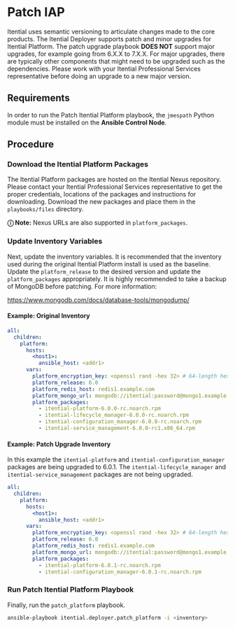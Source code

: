 # Patch IAP

Itential uses semantic versioning to articulate changes made to the core products. The Itential
Deployer supports patch and minor upgrades for Itential Platform.  The patch upgrade playbook
**DOES NOT** support major upgrades, for example going from 6.X.X to 7.X.X.  For major upgrades,
there are typically other components that might need to be upgraded such as the dependencies.
Please work with your Itential Professional Services representative before doing an upgrade to a
new major version.

## Requirements

In order to run the Patch Itential Platform playbook, the `jmespath` Python module must be
installed on the **Ansible Control Node**.

## Procedure

### Download the Itential Platform Packages

The Itential Platform packages are hosted on the Itential Nexus repository. Please contact your
Itential Professional Services representative to get the proper credentials, locations of the
packages and instructions for downloading.  Download the new packages and place them in the
`playbooks/files` directory.

**&#9432; Note:**
Nexus URLs are also supported in `platform_packages`.

### Update Inventory Variables

Next, update the inventory variables.  It is recommended that the inventory used during the original
Itential Platform install is used as the baseline.  Update the `platform_release` to the desired
version and update the `platform_packages` appropriately. It is highly recommended to take a backup
of MongoDB before patching. For more information:

<https://www.mongodb.com/docs/database-tools/mongodump/>

#### Example: Original Inventory

```yaml
all:
  children:
    platform:
      hosts:
        <host1>:
          ansible_host: <addr1>
      vars:
        platform_encryption_key: <openssl rand -hex 32> # 64-length hex string, representing a 256-bit AES  encryption key.
        platform_release: 6.0
        platform_redis_host: redis1.example.com
        platform_mongo_url: mongodb://itential:password@mongo1.example.com:27017/itential
        platform_packages:
          - itential-platform-6.0.0-rc.noarch.rpm
          - itential-lifecycle_manager-6.0.0-rc.noarch.rpm
          - itential-configuration_manager-6.0.0-rc.noarch.rpm
          - itential-service_management-6.0.0-rc1.x86_64.rpm
```

#### Example: Patch Upgrade Inventory

In this example the `itential-platform` and `itential-configuration_manager` packages are being
upgraded to 6.0.1.  The `itential-lifecycle_manager` and `itential-service_management`
packages are not being upgraded.

```yaml
all:
  children:
    platform:
      hosts:
        <host1>:
          ansible_host: <addr1>
      vars:
        platform_encryption_key: <openssl rand -hex 32> # 64-length hex string, representing a 256-bit AES  encryption key.
        platform_release: 6.0
        platform_redis_host: redis1.example.com
        platform_mongo_url: mongodb://itential:password@mongo1.example.com:27017/itential
        platform_packages:
          - itential-platform-6.0.1-rc.noarch.rpm
          - itential-configuration_manager-6.0.1-rc.noarch.rpm
```

### Run Patch Itential Platform Playbook

Finally, run the `patch_platform` playbook.

```bash
ansible-playbook itential.deployer.patch_platform -i <inventory>
```
